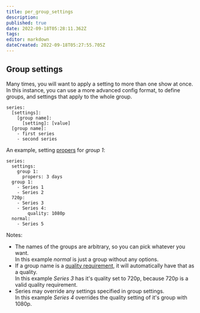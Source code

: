 ```yaml
---
title: per_group_settings
description: 
published: true
date: 2022-09-18T05:28:11.362Z
tags: 
editor: markdown
dateCreated: 2022-09-18T05:27:55.705Z
---
```


## Group settings
Many times, you will want to apply a setting to more than one show at once. In this instance, you can use a more advanced config format, to define groups, and settings that apply to the whole group.

```
series:
  [settings]:
    [group name]:
      [setting]: [value]
  [group name]:
    - first series
    - second series
```

An example, setting [propers](/Plugins/series/propers) for *group 1*:

```
series:
  settings:
    group 1:
      propers: 3 days
  group 1:
    - Series 1
    - Series 2
  720p:
    - Series 3
    - Series 4:
        quality: 1080p
  normal:
    - Series 5
```

Notes:

 * The names of the groups are arbitrary, so you can pick whatever you want.  
 In this example *normal* is just a group without any options.
 * If a group name is a [quality requirement](/Qualities#Requirements), it will automatically have that as a quality.  
 In this example *Series 3* has it's quality set to 720p, because 720p is a valid quality requirement.
 * Series may override any settings specified in group settings.  
 In this example *Series 4* overrides the quality setting of it's group with 1080p.